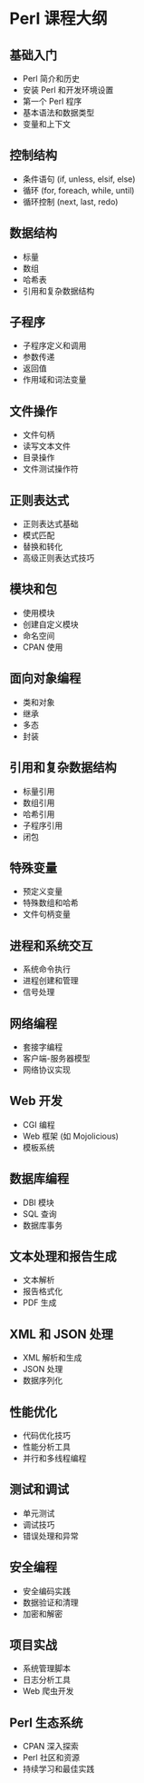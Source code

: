 # Perl 课程大纲

## 基础入门
- Perl 简介和历史
- 安装 Perl 和开发环境设置
- 第一个 Perl 程序
- 基本语法和数据类型
- 变量和上下文

## 控制结构
- 条件语句 (if, unless, elsif, else)
- 循环 (for, foreach, while, until)
- 循环控制 (next, last, redo)

## 数据结构
- 标量
- 数组
- 哈希表
- 引用和复杂数据结构

## 子程序
- 子程序定义和调用
- 参数传递
- 返回值
- 作用域和词法变量

## 文件操作
- 文件句柄
- 读写文本文件
- 目录操作
- 文件测试操作符

## 正则表达式
- 正则表达式基础
- 模式匹配
- 替换和转化
- 高级正则表达式技巧

## 模块和包
- 使用模块
- 创建自定义模块
- 命名空间
- CPAN 使用

## 面向对象编程
- 类和对象
- 继承
- 多态
- 封装

## 引用和复杂数据结构
- 标量引用
- 数组引用
- 哈希引用
- 子程序引用
- 闭包

## 特殊变量
- 预定义变量
- 特殊数组和哈希
- 文件句柄变量

## 进程和系统交互
- 系统命令执行
- 进程创建和管理
- 信号处理

## 网络编程
- 套接字编程
- 客户端-服务器模型
- 网络协议实现

## Web 开发
- CGI 编程
- Web 框架 (如 Mojolicious)
- 模板系统

## 数据库编程
- DBI 模块
- SQL 查询
- 数据库事务

## 文本处理和报告生成
- 文本解析
- 报告格式化
- PDF 生成

## XML 和 JSON 处理
- XML 解析和生成
- JSON 处理
- 数据序列化

## 性能优化
- 代码优化技巧
- 性能分析工具
- 并行和多线程编程

## 测试和调试
- 单元测试
- 调试技巧
- 错误处理和异常

## 安全编程
- 安全编码实践
- 数据验证和清理
- 加密和解密

## 项目实战
- 系统管理脚本
- 日志分析工具
- Web 爬虫开发

## Perl 生态系统
- CPAN 深入探索
- Perl 社区和资源
- 持续学习和最佳实践